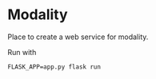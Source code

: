 # Modality
Place to create a web service for modality.

Run with

```
FLASK_APP=app.py flask run
```


